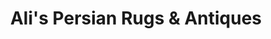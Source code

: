 ---
title: "Ali's Persian Rugs & Antiques"
url: /paso-robles/alis-persian-rugs-and-antiques/
shop: carpet
---